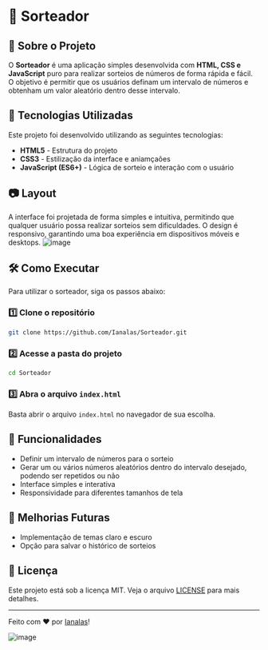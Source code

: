 # 🎲 Sorteador

## 📌 Sobre o Projeto

O **Sorteador** é uma aplicação simples desenvolvida com **HTML, CSS e JavaScript** puro para realizar sorteios de números de forma rápida e fácil. O objetivo é permitir que os usuários definam um intervalo de números e obtenham um valor aleatório dentro desse intervalo.

## 🚀 Tecnologias Utilizadas

Este projeto foi desenvolvido utilizando as seguintes tecnologias:

- **HTML5** - Estrutura do projeto
- **CSS3** - Estilização da interface e aniamçaões
- **JavaScript (ES6+)** - Lógica de sorteio e interação com o usuário

## 📷 Layout

A interface foi projetada de forma simples e intuitiva, permitindo que qualquer usuário possa realizar sorteios sem dificuldades. O design é responsivo, garantindo uma boa experiência em dispositivos móveis e desktops.
![image](https://github.com/user-attachments/assets/57cf2a3b-fdfa-4dfd-904f-fedf46b2722c)

## 🛠️ Como Executar

Para utilizar o sorteador, siga os passos abaixo:

### 1️⃣ Clone o repositório
```bash
git clone https://github.com/Ianalas/Sorteador.git
```

### 2️⃣ Acesse a pasta do projeto
```bash
cd Sorteador
```

### 3️⃣ Abra o arquivo `index.html`
Basta abrir o arquivo `index.html` no navegador de sua escolha.

## 📄 Funcionalidades

- Definir um intervalo de números para o sorteio
- Gerar um ou vários números aleatórios dentro do intervalo desejado, podendo ser repetidos ou não
- Interface simples e interativa
- Responsividade para diferentes tamanhos de tela

## 📌 Melhorias Futuras

- Implementação de temas claro e escuro
- Opção para salvar o histórico de sorteios


## 📝 Licença

Este projeto está sob a licença MIT. Veja o arquivo [LICENSE](LICENSE) para mais detalhes.

---

Feito com ❤️ por [Ianalas](https://github.com/Ianalas)!




![image](https://github.com/user-attachments/assets/57cf2a3b-fdfa-4dfd-904f-fedf46b2722c)
